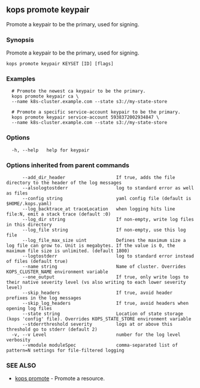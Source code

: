 
<!--- This file is automatically generated by make gen-cli-docs; changes should be made in the go CLI command code (under cmd/kops) -->

## kops promote keypair

Promote a keypair to be the primary, used for signing.

### Synopsis

Promote a keypair to be the primary, used for signing.

```
kops promote keypair KEYSET [ID] [flags]
```

### Examples

```
  # Promote the newest ca keypair to be the primary.
  kops promote keypair ca \
  --name k8s-cluster.example.com --state s3://my-state-store
  
  # Promote a specific service-account keypair to be the primary.
  kops promote keypair service-account 5938372002934847 \
  --name k8s-cluster.example.com --state s3://my-state-store
```

### Options

```
  -h, --help   help for keypair
```

### Options inherited from parent commands

```
      --add_dir_header                   If true, adds the file directory to the header of the log messages
      --alsologtostderr                  log to standard error as well as files
      --config string                    yaml config file (default is $HOME/.kops.yaml)
      --log_backtrace_at traceLocation   when logging hits line file:N, emit a stack trace (default :0)
      --log_dir string                   If non-empty, write log files in this directory
      --log_file string                  If non-empty, use this log file
      --log_file_max_size uint           Defines the maximum size a log file can grow to. Unit is megabytes. If the value is 0, the maximum file size is unlimited. (default 1800)
      --logtostderr                      log to standard error instead of files (default true)
      --name string                      Name of cluster. Overrides KOPS_CLUSTER_NAME environment variable
      --one_output                       If true, only write logs to their native severity level (vs also writing to each lower severity level)
      --skip_headers                     If true, avoid header prefixes in the log messages
      --skip_log_headers                 If true, avoid headers when opening log files
      --state string                     Location of state storage (kops 'config' file). Overrides KOPS_STATE_STORE environment variable
      --stderrthreshold severity         logs at or above this threshold go to stderr (default 2)
  -v, --v Level                          number for the log level verbosity
      --vmodule moduleSpec               comma-separated list of pattern=N settings for file-filtered logging
```

### SEE ALSO

* [kops promote](kops_promote.md)	 - Promote a resource.


